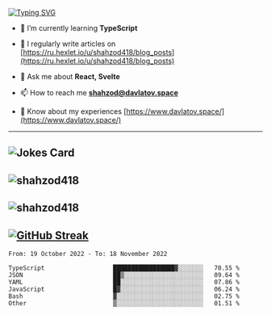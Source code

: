 [![Typing SVG](https://readme-typing-svg.herokuapp.com?font=Turret+Road&height=30&lines=HI!+I%60m+Frontend+Developer)](https://git.io/typing-svg)

- 🌱 I’m currently learning **TypeScript**

- 📝 I regularly write articles on [https://ru.hexlet.io/u/shahzod418/blog_posts](https://ru.hexlet.io/u/shahzod418/blog_posts)

- 💬 Ask me about **React, Svelte**

- 📫 How to reach me **shahzod@davlatov.space**

- 📄 Know about my experiences [https://www.davlatov.space/](https://www.davlatov.space/)

---
![Jokes Card](https://readme-jokes.vercel.app/api?theme=radical)
---
![shahzod418](https://github-readme-stats.vercel.app/api/top-langs?username=shahzod418&show_icons=true&theme=radical&locale=en&layout=compact)
---
![shahzod418](https://github-readme-stats.vercel.app/api?username=shahzod418&show_icons=true&theme=radical&locale=en&count_private=true)
---
[![GitHub Streak](http://github-readme-streak-stats.herokuapp.com?user=shahzod418&theme=radical&date_format=M%20j%5B%2C%20Y%5D)](https://git.io/streak-stats)
---
<!--START_SECTION:waka-->

```text
From: 19 October 2022 - To: 18 November 2022

TypeScript                   █████████████████▓░░░░░░░   70.55 %
JSON                         ██▒░░░░░░░░░░░░░░░░░░░░░░   09.64 %
YAML                         ██░░░░░░░░░░░░░░░░░░░░░░░   07.86 %
JavaScript                   █▓░░░░░░░░░░░░░░░░░░░░░░░   06.24 %
Bash                         ▓░░░░░░░░░░░░░░░░░░░░░░░░   02.75 %
Other                        ▒░░░░░░░░░░░░░░░░░░░░░░░░   01.51 %
```

<!--END_SECTION:waka-->
